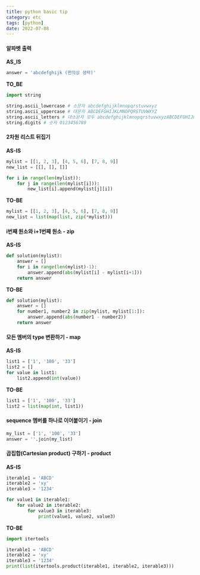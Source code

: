 ```yaml
---
title: python basic tip
category: etc
tags: [python]
date: 2022-07-08
---
```


#### 알파벳 출력

**AS_IS**

```python
answer = 'abcdefghijk (편의상 생략)'
```

**TO_BE**

```python
import string

string.ascii_lowercase # 소문자 abcdefghijklmnopqrstuvwxyz
string.ascii_uppercase # 대문자 ABCDEFGHIJKLMNOPQRSTUVWXYZ
string.ascii_letters # 대소문자 모두 abcdefghijklmnopqrstuvwxyzABCDEFGHIJKLMNOPQRSTUVWXYZ
string.digits # 숫자 0123456789
```

#### 2차원 리스트 뒤집기

**AS-IS**

```python
mylist = [[1, 2, 3], [4, 5, 6], [7, 8, 9]]
new_list = [[], [], []]

for i in range(len(mylist)):
    for j in range(len(mylist[i])):
        new_list[i].append(mylist[j][i])
```

**TO-BE**

```python
mylist = [[1, 2, 3], [4, 5, 6], [7, 8, 9]]
new_list = list(map(list, zip(*mylist)))
```

#### i번째 원소와 i+1번째 원소 - zip

**AS-IS**

```python
def solution(mylist):
    answer = []
    for i in range(len(mylist)-1):
        answer.append(abs(mylist[i] - mylist[i+1]))
    return answer
```

**TO-BE**

```python
def solution(mylist):
    answer = []
    for number1, number2 in zip(mylist, mylist[1:]):
        answer.append(abs(number1 - number2))
    return answer
```

#### 모든 멤버의 type 변환하기 - map

**AS-IS**

```python
list1 = ['1', '100', '33']
list2 = []
for value in list1:
    list2.append(int(value))
```

**TO-BE**

```python
list1 = ['1', '100', '33']
list2 = list(map(int, list1))
```

#### sequence 멤버를 하나로 이어붙이기 - join

```python
my_list = ['1', '100', '33']
answer = ''.join(my_list)
```

#### 곱집합(Cartesian product) 구하기 - product

**AS-IS**

```python
iterable1 = 'ABCD'
iterable2 = 'xy'
iterable3 = '1234'

for value1 in iterable1:
    for value2 in iterable2:
        for value3 in iterable3:
            print(value1, value2, value3)
```

**TO-BE**

```py
import itertools

iterable1 = 'ABCD'
iterable2 = 'xy'
iterable3 = '1234'
print(list(itertools.product(iterable1, iterable2, iterable3)))
```
